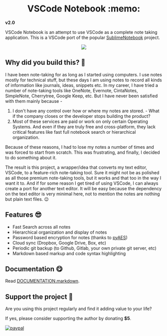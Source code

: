 <h1 align="center">
	VSCode Notebook :memo:
</h1> 

**v2.0**

VSCode Notebook is an attempt to use VSCode as a complete note taking application. 
This is a VSCode port of the popular [SublimeNotebook](https://github.com/aviaryan/SublimeNotebook) project.

<p align="center">
 <img src="https://user-images.githubusercontent.com/4047597/36163471-86b2871c-110f-11e8-9030-d3788564a306.gif">
</p>


## Why did you build this? :thinking:

I have been note-taking for as long as I started using computers. I use notes mostly for technical stuff, but these days I am using notes to record all kinds of information like journals, ideas, snippets etc. In my career, I have tried a number of note-taking tools like OneNote, Evernote, CintaNotes, SimpleNote, Cherrytree, Google Keep, etc. But I have never been satisfied with them mainly because - 

1. I don't have any control over how or where my notes are stored. - What if the company closes or the developer stops building the product?
2. Most of these services are paid or work on only certain Operating Systems. And even if they are truly free and cross-platform, they lack critical features like fast full notebook search or hierarchical organization.

Because of these reasons, I had to lose my notes a number of times and was forced to start from scratch. This was frustrating, and finally, I decided to do something about it.

The result is this project, a wrapper/idea that converts my text editor, VSCode, to a feature-rich note-taking tool. Sure it might not be as polished as all those premium note-taking tools, but it works and that too in the way I want it to. And if for some reason I get tired of using VSCode, I can always create a port for another text editor. It will be easy because the dependency on the text editor is very minimal here, not to mention the notes are nothing but plain text files. 😉


## Features :sunglasses:

* Fast Search across all notes
* Hierarchical organization and display of notes
* Password based encryption for notes (thanks to [pyAES](https://github.com/ricmoo/pyaes))
* Cloud sync (Dropbox, Google Drive, Box, etc)
* Periodic git backup (to Github, Gitlab, your own private git server, etc)
* Markdown based markup and code syntax highlighting


## Documentation :yum:

Read [DOCUMENTATION.markdown](DOCUMENTATION.markdown).


## Support the project :money_with_wings:

Are you using this project regularly and find it adding value to your life?

If yes, please consider supporting the author by donating **$5**.

[![paypal](https://www.paypalobjects.com/en_US/i/btn/btn_donateCC_LG.gif)](https://www.paypal.me/aviaryan/5)
